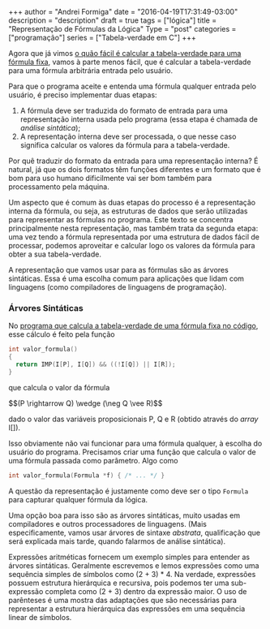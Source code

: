 +++
author = "Andrei Formiga"
date = "2016-04-19T17:31:49-03:00"
description = "description"
draft = true
tags = ["lógica"]
title = "Representação de Fórmulas da Lógica"
Type = "post"
categories = ["programação"]
series = ["Tabela-verdade em C"]
+++

Agora que já vimos [o quão fácil é calcular a tabela-verdade para uma fórmula
fixa](/post/tabverdc), vamos à parte menos fácil, que é calcular a
tabela-verdade para uma fórmula arbitrária entrada pelo usuário.

Para que o programa aceite e entenda uma fórmula qualquer entrada pelo usuário,
é preciso implementar duas etapas:

1. A fórmula deve ser traduzida do formato de entrada para uma representação
interna usada pelo programa (essa etapa é chamada de _análise sintática_);
2. A representação interna deve ser processada, o que nesse caso significa
calcular os valores da fórmula para a tabela-verdade.

Por quê traduzir do formato da entrada para uma representação interna? É natural,
já que os dois formatos têm funções diferentes e um formato que é bom para uso
humano dificilmente vai ser bom também para processamento pela máquina.

Um aspecto que é comum às duas etapas do processo é a representação interna
da fórmula, ou seja, as estruturas de dados que serão utilizadas para
representar as fórmulas no programa. Este texto se concentra principalmente
nesta representação, mas também trata da segunda etapa: uma vez tendo a
fórmula representada por uma estrutura de dados fácil de processar, podemos
aproveitar e calcular logo os valores da fórmula para obter a sua
tabela-verdade.

A representação que vamos usar para as fórmulas são as árvores sintáticas.
Essa é uma escolha comum para aplicações
que lidam com linguagens (como compiladores de linguagens de programação).

### Árvores Sintáticas

No [programa que calcula a tabela-verdade de uma fórmula fixa no código](/post/tabverdc),
esse cálculo é feito pela função

~~~c
int valor_formula()
{
  return IMP(I[P], I[Q]) && ((!I[Q]) || I[R]);
}
~~~

que calcula o valor da fórmula

<div>
$$(P \rightarrow Q) \wedge (\neg Q \vee R)$$
</div>

dado o valor das variáveis proposicionais P, Q e R (obtido através do
_array_ I[]).

Isso obviamente não vai funcionar para uma fórmula qualquer, à escolha
do usuário do programa. Precisamos criar uma função que calcula o valor
de uma fórmula passada como parâmetro. Algo como

~~~c
int valor_formula(Formula *f) { /* ... */ }
~~~

A questão da representação é justamente como deve ser o tipo `Formula`
para capturar qualquer fórmula da lógica.

Uma opção boa para isso são as árvores sintáticas, muito usadas em
compiladores e outros processadores de linguagens. (Mais especificamente,
vamos usar árvores de sintaxe _abstrata_, qualificação que será explicada
mais tarde, quando falarmos de análise sintática).

Expressões aritméticas fornecem um exemplo simples para entender as
árvores sintáticas. Geralmente escrevemos e lemos expressões como
uma sequência simples de símbolos como (2 + 3) * 4. Na verdade,
expressões possuem estrutura hierárquica e recursiva, pois podemos
ter uma sub-expressão completa como (2 + 3) dentro da expressão maior.
O uso de parênteses é uma mostra das adaptações que são necessárias
para representar a estrutura hierárquica das expressões em uma
sequência linear de símbolos.
